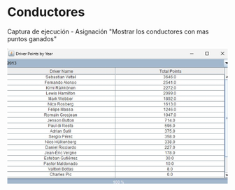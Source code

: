 # Conductores

Captura de ejecución - Asignación "Mostrar los conductores con mas puntos ganados"

![Resultado de la ejecución](CapturaEjecucionConductores.jpeg)
